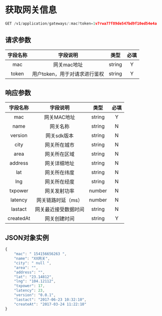 # 获取网关信息

```js
GET /v1/application/gateways/:mac?token=1v7rwa77f89de547bd9f10ed54e4a
```

## 请求参数

| **字段名称** | **字段说明** | **类型** | **必填** |
| :---: | :---: | :---: | :---: |
| mac | 网关mac地址 | string | Y |
| token | 用户token，用于对请求进行鉴权 | string | Y |

## 响应参数

| **字段名称** | **字段说明** | **类型** | **必填** |
| :---: | :---: | :---: | :---: |
| mac | 网关MAC地址 | string | Y |
| name | 网关名称 | string | N |
| version | 网关sdk版本 | string | N |
| city | 网关所在城市 | string | N |
| area | 网关所在区域 | string | N |
| address | 网关详细地址 | string | N |
| lat | 网关所在纬度 | string | N |
| lng | 网关所在经度 | string | N |
| txpower | 网关发射功率 | number | N |
| latency | 网关链路时延（ms） | number | N |
| lastact | 网关最近接受数据时间 | string | N |
| createdAt | 网关创建时间 | string | Y |

## JSON对象实例

```js
{
    "mac": " 154156656263 ",
    "name": "XX网关",
    "city": " null ",
    "area": "",
    "address": "",
    "lat": "23.14812",
    "lng": "104.12112",
    "txpower": 17,
    "latency": 23,
    "version": "0.0.1",
    "lastact": "2017-06-23 10:32:10",
    "createAt": "2017-03-24 11:22:10"
}
```



